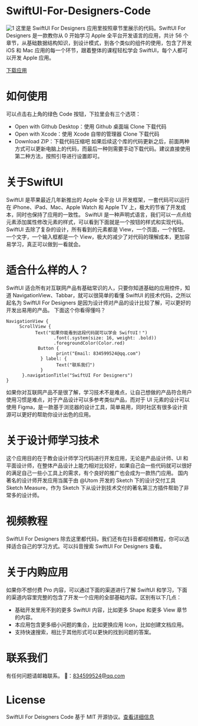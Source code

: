 # SwiftUI-For-Designers-Code
![1](https://user-images.githubusercontent.com/3838258/136664857-7ca44cfd-ebe4-494f-bfaf-5c7dd1b5116e.png)
这里是 SwiftUI For Designers 应用里按照章节里展示的代码。SwiftUI For Designers 是一款教你从 0 开始学习 Apple 全平台开发语言的应用，共计 56 个章节，从基础数据结构知识，到设计模式，到各个类似的组件的使用，包含了开发 iOS 和 Mac 应用的每一个环节，跟着整体的课程轻松学会 SwiftUI，每个人都可以开发 Apple 应用。

[下载应用](超链接地址 "https://apps.apple.com/sc/app/swiftui-for-designers-%E8%AE%BE%E8%AE%A1%E5%B8%88%E7%9A%84%E7%BC%96%E7%A8%8B%E8%AF%AD%E8%A8%80/id1578873606")

# 如何使用
可以点击右上角的绿色 Code 按钮，下拉里会有三个选项：
- Open with Github Desktop：使用 Github 桌面端 Clone 下载代码
- Open with Xcode：使用 Xcode 自带的管理器 Clone 下载代码
- Download ZIP：下载代码压缩吧
如果后续这个库的代码更新之后，前面两种方式可以更新电脑上的代码，而最后一种则需要手动下载代码。建议直接使用第二种方法，按照引导进行设置即可。

# 关于SwiftUI
SwiftUI 是苹果最近几年新推出的 Apple 全平台 UI 开发框架，一套代码可以运行在 iPhone、iPad、Mac、Apple Watch 和 Apple TV 上，极大的节省了开发成本，同时也保持了应用的一致性。
SwiftUI 是一种声明式语言，我们可以一点点给元素添加属性修改元素的样式，可以看到下面就是一个按钮的样式和实现代码。
SwiftUI 去除了复杂的设计，所有看到的元素都是 View，一个页面，一个按钮，一个文字，一个输入框都是一个 View，极大的减少了对代码的理解成本，更加容易学习，真正可以做到一看就会。

# 适合什么样的人？
SwiftUI 适合所有对互联网产品有基础常识的人，只要你知道基础的应用控件，知道 NavigationView、Tabbar，就可以很简单的看懂 SwiftUI 的技术代码，之所以起名为 SwiftUI For Designers 是因为设计师对产品的设计比较了解，可以更好的开发出易用的产品。
下面这个你看得懂吗？
```
NavigationView {
     ScrollView {
           Text("如果你能看到这段代码就可以学会 SwiftUI！")
                  .font(.system(size: 16, weight: .bold))
                  .foregroundColor(Color.red)
            Button {
                   print("Email: 834599524@qq.com")
             } label: {
                   Text("联系我们")
             }
      }.navigationTitle("SwiftUI For Designers")
}
```
如果你对互联网产品不是很了解，学习技术不是难点，让自己想做的产品符合用户使用习惯是难点，对于产品设计可以多参考类似产品，而对于 UI 元素的设计可以使用 Figma，是一款基于浏览器的设计工具，简单易用，同时社区有很多设计资源可以更好的帮助你设计出色的应用。


# 关于设计师学习技术
这个应用目的在于教会设计师学习代码进行开发应用，无论是产品设计师、UI 和平面设计师，在整体产品设计上能力相对比较好，如果自己会一些代码就可以很好的满足自己一些小工具上的需求，有个良好的推广也会成为一款热门应用。
国内著名的设计师开发应用当属于由 @Utom 开发的 Sketch 下的设计交付工具 Sketch Measure，作为 Sketch 下从设计到技术交付的著名第三方插件帮助了非常多的设计师。

# 视频教程
SwiftUI For Designers 除去这里都代码，我们还有在抖音都视频教程，你可以选择适合自己的学习方式。可以抖音搜索 SwiftUI For Designers 查看。

# 关于内购应用
如果你不想付费 Pro 内容，可以通过下面的渠道进行了解 SwiftUI 和学习，下面的渠道内容里完整的包含了开发一个应用的全部基础内容。区别有以下几点：
- 基础开发里用不到的更多 SwiftUI 内容，比如更多 Shape 和更多 View 章节的内容。
- 本应用包含更多细小问题的集合，比如更换应用 Icon，比如创建文档应用。
- 支持快速搜索，相比于其他形式可以更快的找到问题的答案。

# 联系我们
有任何问题请邮箱联系。
📮：834599524@qq.com

# License
SwiftUI For Deisgners Code 基于 MIT 开源协议。[查看详细信息](https://github.com/xiaoxidong/SwiftUI-For-Designers-Code/blob/main/LICENSE)
